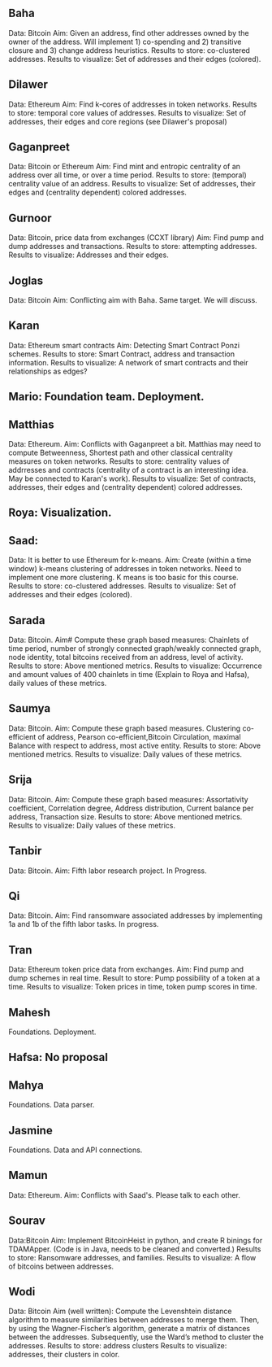## Baha 
Data: Bitcoin
Aim: Given an address, find other addresses owned by the owner of the address. Will implement 1) co-spending and 2) transitive closure and 3) change address heuristics. 
Results to store: co-clustered addresses. 
Results to visualize: Set of addresses and their edges (colored).

## Dilawer
Data: Ethereum
Aim: Find k-cores of addresses in token networks.
Results to store: temporal core values of addresses.
Results to visualize: Set of addresses, their edges and core regions (see Dilawer's proposal)

## Gaganpreet
Data: Bitcoin or Ethereum
Aim: Find mint and entropic centrality of an address over all time, or over a time period.
Results to store: (temporal) centrality value of an address.
Results to visualize: Set of addresses, their edges and (centrality dependent) colored addresses.

## Gurnoor
Data: Bitcoin, price data from exchanges (CCXT library)
Aim: Find pump and dump addresses and transactions.
Results to store: attempting addresses.
Results to visualize: Addresses and their edges.

## Joglas
Data: Bitcoin
Aim: Conflicting aim with Baha. Same target. We will discuss.

## Karan
Data: Ethereum smart contracts
Aim: Detecting Smart Contract Ponzi schemes.
Results to store: Smart Contract, address and transaction information.
Results to visualize: A network of smart contracts and their relationships as edges?

## Mario: Foundation team. Deployment.

## Matthias
Data: Ethereum.
Aim: Conflicts with Gaganpreet a bit. Matthias may need to compute Betweenness, Shortest path and other classical centrality measures on token networks.
Results to store: centrality values of addrresses and contracts (centrality of a contract is an interesting idea. May be connected to Karan's work).
Results to visualize: Set of contracts, addresses, their edges and (centrality dependent) colored addresses.

## Roya: Visualization. 

## Saad:
Data: It is better to use Ethereum for k-means.
Aim: Create (within a time window) k-means clustering of addresses in token networks.  Need to implement one more clustering. K means is too basic for this course.
Results to store: co-clustered addresses. 
Results to visualize: Set of addresses and their edges (colored).

## Sarada
Data: Bitcoin.
Aim# Compute these graph based measures: Chainlets of time period, number of strongly connected graph/weakly connected graph, node identity, total bitcoins received from an address, level of activity.
Results to store: Above mentioned metrics. 
Results to visualize: Occurrence and amount values of 400 chainlets in time (Explain to Roya and Hafsa), daily values of these metrics.

## Saumya
Data: Bitcoin.
Aim: Compute these graph based measures. Clustering co-efficient of address, Pearson co-efficient,Bitcoin Circulation, maximal Balance with respect to address, most active entity.
Results to store: Above mentioned metrics.
Results to visualize: Daily values of these metrics.

## Srija
Data: Bitcoin.
Aim: Compute these graph based measures: Assortativity coefficient, Correlation degree, Address distribution, Current balance per address, Transaction size.
Results to store: Above mentioned metrics.
Results to visualize: Daily values of these metrics.

## Tanbir
Data: Bitcoin.
Aim: Fifth labor research project. In Progress.

## Qi
Data: Bitcoin.
Aim: Find ransomware associated addresses by implementing 1a and 1b of the fifth labor tasks. In progress.

## Tran
Data: Ethereum token price data from exchanges.
Aim: Find pump and dump schemes in real time.
Result to store: Pump possibility of a token at a time.
Results to visualize: Token prices in time, token pump scores in time.

## Mahesh
Foundations. Deployment.

## Hafsa: No proposal

## Mahya
Foundations. Data parser.

## Jasmine
Foundations. Data and API connections.

## Mamun 
Data: Ethereum.
Aim: Conflicts with Saad's. Please talk to each other.

## Sourav
Data:Bitcoin
Aim: Implement BitcoinHeist in python, and create R binings for TDAMApper. (Code is in Java, needs to be cleaned and converted.)
Results to store: Ransomware addresses, and families.
Results to visualize: A flow of bitcoins between addresses.

## Wodi
Data: Bitcoin
Aim (well written): Compute the Levenshtein distance algorithm to measure similarities between addresses to merge them. Then, by using the Wagner-Fischer’s algorithm, generate a matrix of distances between the addresses. Subsequently, use the Ward’s method to cluster the addresses.
Results to store: address clusters
Results to visualize: addresses, their clusters in color.




